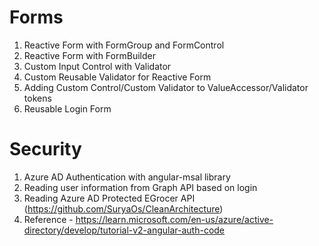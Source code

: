 # Forms
1) Reactive Form with FormGroup and FormControl
2) Reactive Form with FormBuilder
3) Custom Input Control with Validator
4) Custom Reusable Validator for Reactive Form
5) Adding Custom Control/Custom Validator to ValueAccessor/Validator tokens
6) Reusable Login Form

# Security 
1) Azure AD Authentication with angular-msal library
2) Reading user information from Graph API based on login
3) Reading Azure AD Protected EGrocer API (https://github.com/SuryaOs/CleanArchitecture)
4) Reference - https://learn.microsoft.com/en-us/azure/active-directory/develop/tutorial-v2-angular-auth-code
